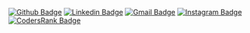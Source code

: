 [![Github Badge](https://img.shields.io/badge/-Github-000?style=flat-square&logo=Github&logoColor=white&link=https://github.com/xavisanta)](https://github.com/xavisanta)
[![Linkedin Badge](https://img.shields.io/badge/-LinkedIn-blue?style=flat-square&logo=Linkedin&logoColor=white&link=https://www.linkedin.com/in/xsv/)](https://www.linkedin.com/in/xsv/)
[![Gmail Badge](https://img.shields.io/badge/-Gmail-c14438?style=flat-square&logo=Gmail&logoColor=white&link=mailto:xavisanta2@gmail.com)](mailto:xavisanta2@gmail.com)
[![Instagram Badge](https://img.shields.io/badge/-Instagram-BF008C?style=flat-square&logo=Instagram&logoColor=white&link=https://www.instagram.com/xsantav)](https://www.instagram.com/xsantav) 
[![CodersRank Badge](https://img.shields.io/badge/-CodersRank-20b2aa?style=flat-square&logo=CodersRank&logoColor=white&link=https://profile.codersrank.io/user/xavisanta/)](https://profile.codersrank.io/user/xavisanta/) 
